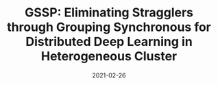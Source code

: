 ---
title: "GSSP: Eliminating Stragglers through Grouping Synchronous for Distributed Deep Learning in Heterogeneous Cluster"
authors:
- Haifeng Sun
- Zhiyi Gui
- Song Guo
- Qi Qi
- Jingyu Wang
- Jianxi Liao

date: "2021-02-26"
doi: "10.1109/TCC.2021.3062398"

# Publication type.
# 1 = Conference paper; 2 = Journal article;
# 3 = Preprint Paper; 4 = Report; 5 = Book; 6 = Book section;
# 7 = Thesis; 8 = Patent
publication_types: ["2"]

# Publication name and optional abbreviated publication name.
publication: "*IEEE Transactions on Cloud Computing*"
publication_short: "TCC"

url_pdf: https://ieeexplore.ieee.org/abstract/document/9364710
# url_code: ''
# url_dataset: ''
# url_poster: ''
# url_project: ''
# url_slides: ''
# url_video: ''

---